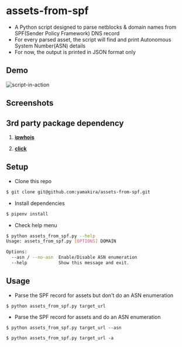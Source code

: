 # assets-from-spf

- A Python script designed to parse netblocks &amp; domain names from SPF(Sender Policy Framework) DNS record
- For every parsed asset, the script will find and print Autonomous System Number(ASN) details
- For now, the output is printed in JSON format only 

## Demo

![script-in-action](spf.gif)

## Screenshots


## 3rd party package dependency 

1. [**ipwhois**](https://github.com/secynic/ipwhois)

2. [**click**](https://pypi.python.org/pypi/click)

## Setup

- Clone this repo

```bash
$ git clone git@github.com:yamakira/assets-from-spf.git
```

- Install dependencies

```bash
$ pipenv install
```


- Check help menu


```bash
$ python assets_from_spf.py --help
Usage: assets_from_spf.py [OPTIONS] DOMAIN

Options:
  --asn / --no-asn  Enable/Disable ASN enumeration
  --help            Show this message and exit.
```

## Usage

- Parse the SPF record for assets but don't do an ASN enumeration


```
$ python assets_from_spf.py target_url
```

- Parse the SPF record for assets and do an ASN enumeration

```
$ python assets_from_spf.py target_url --asn
```

```
$ python assets_from_spf.py target_url -a
```
